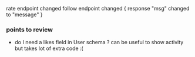 rate endpoint changed
follow endpoint changed
{
response "msg" changed to "message"
}

### points to review

- do I need a likes field in User schema ? can be useful to show activity but takes lot of extra code :(
